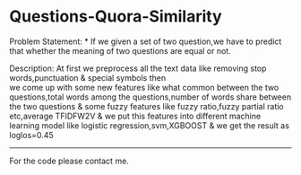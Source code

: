# Questions-Quora-Similarity
Problem Statement:
       * If we given a set of two question,we have to predict that whether the meaning of two questions are equal or not.
       
       
       
Description:
      At first we preprocess all the text data like removing stop words,punctuation & special symbols then  
      we come up with some new features like what common between the two questions,total words among the questions,number of words share between the two questions & some       fuzzy features like fuzzy ratio,fuzzy partial ratio etc,average TFIDFW2V & we put this features into different machine learning model like logistic regression,svm,XGBOOST & we get the result as loglos=0.45  
      
******
For the code please contact me.
